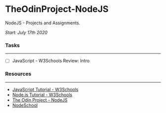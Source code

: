 # TheOdinProject-NodeJS
NodeJS - Projects and Assignments.

*Start: July 17th 2020*

### Tasks
---
- [ ] JavaScript - W3Schools Review: Intro


### Resources
---
- [JavaScript Tutorial - W3Schools](https://www.w3schools.com/js/default.asp)
- [Node.js Tutorial - W3Schools](https://www.w3schools.com/nodejs/default.asp)
- [The Odin Project - NodeJS](https://www.theodinproject.com/courses/nodejs)
- [NodeSchool](https://nodeschool.io)
